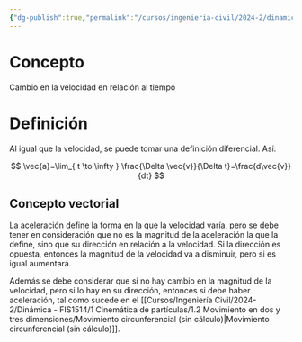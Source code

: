 ```yaml
---
{"dg-publish":true,"permalink":"/cursos/ingenieria-civil/2024-2/dinamica-fis-1514/1-cinematica-de-particulas/1-1-movimiento-rectilineo-1-d/aceleracion/","tags":["ExFIS1514"]}
---
```


# Concepto

Cambio en la velocidad en relación al tiempo

# Definición

Al igual que la velocidad, se puede tomar una definición diferencial. Así:

$$
\vec{a}=\lim_{ t \to \infty } \frac{\Delta \vec{v}}{\Delta t}=\frac{d\vec{v}}{dt}
$$
## Concepto vectorial

La aceleración define la forma en la que la velocidad varía, pero se debe tener en consideración que no es la magnitud de la aceleración la que la define, sino que su dirección en relación a la velocidad. Si la dirección es opuesta, entonces la magnitud de la velocidad va a disminuir, pero si es igual aumentará.

Además se debe considerar que si no hay cambio en la magnitud de la velocidad, pero si lo hay en su dirección, entonces si debe haber aceleración, tal como sucede en el [[Cursos/Ingeniería Civil/2024-2/Dinámica - FIS1514/1 Cinemática de partículas/1.2 Movimiento en dos y tres dimensiones/Movimiento circunferencial (sin cálculo)\|Movimiento circunferencial (sin cálculo)]].
